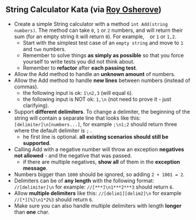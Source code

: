 ## String Calculator Kata (via [Roy Osherove](http://osherove.com/tdd-kata-1/))

* Create a simple String calculator with a method `int Add(string numbers)`. The method can take `0`, `1` or `2` numbers, and will return their sum (for an empty string it will return `0`). For example, ``` ``` or `1` or ```1,2```.
	* Start with the simplest test case of an `empty string` and move to `1` and `two` numbers.
	* Remember to solve things **as simply as possible** so that you force yourself to write tests you did not think about.
	* Remember to **refactor** after **each passing test**.
* Allow the Add method to handle an **unknown amount** of numbers.
* Allow the Add method to handle **new lines** between numbers (instead of commas).
	* the following input is ok:  `1\n2,3`  (will equal `6`).
	* the following input is NOT ok:  `1,\n` (not need to prove it - just clarifying).
* Support **different delimiters**. To change a delimiter, the beginning of the string will contain a separate line that looks like this: `[delimiter]\n[numbers...]`, for example `;\n1;2` should return three where the default delimiter is `;` .
	* he first line is optional. **all existing scenarios should still be supported**.
* Calling Add with a negative number will throw an exception **negatives not allowed** - and the negative that was passed.
  * if there are multiple negatives, **show all** of them in the **exception message**.
* Numbers bigger than `1000` should be ignored, so adding ```2 + 1001 = 2```.
* Delimiters can be of **any length** with the following format: `//[delimiter]\n` for example: `//[***]\n1***2***3` should return `6`.
* Allow **multiple delimiters** like this: `//[delim1][delim2]\n` for example `//[*][%]\n1*2%3` should return `6`.
* Make sure you can also handle multiple delimiters with length **longer** than **one** char.
